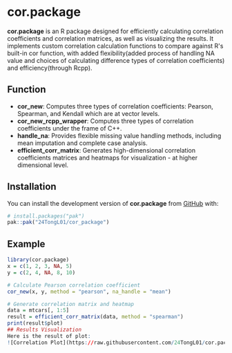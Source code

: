 

# cor.package

<!-- badges: start -->

<!-- badges: end -->

**cor.package** is an R package designed for efficiently calculating correlation coefficients and correlation matrices, as well as visualizing the results. It implements custom correlation calculation functions to compare
against R's built-in cor function, with added flexibility(added process of handling NA value and choices of calculating difference types of correlation coefficients) and efficiency(through Rcpp).

## Function

- **cor_new**: Computes three types of correlation coefficients: Pearson, Spearman, and Kendall which are at vector levels.
- **cor_new_rcpp_wrapper**: Computes three types of correlation coefficients under the frame of C++.
- **handle_na**: Provides flexible missing value handling methods, including mean imputation and complete case analysis.
- **efficient_corr_matrix**: Generates high-dimensional correlation coefficients matrices and heatmaps for visualization - at higher dimensional level.


## Installation

You can install the development version of **cor.package** from [GitHub](https://github.com/24TongL01/cor_package) with:

``` r
# install.packages("pak")
pak::pak("24TongL01/cor_package")
```
## Example

``` r
library(cor.package)
x = c(1, 2, 3, NA, 5)
y = c(2, 4, NA, 8, 10)

# Calculate Pearson correlation coefficient
cor_new(x, y, method = "pearson", na_handle = "mean")

# Generate correlation matrix and heatmap
data = mtcars[, 1:5]
result = efficient_corr_matrix(data, method = "spearman")
print(result$plot)
## Results Visualization
Here is the result of plot:
![Correlation Plot](https://raw.githubusercontent.com/24TongL01/cor.package/c8363357c420da24aa7dbedc71edfa70f4735c2a/man/figures/heatplot_example.png)
```
